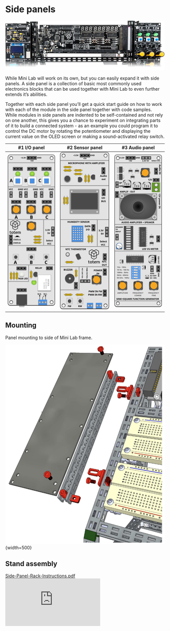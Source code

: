 # Side panels

![Side panel image](/assets/images/mini-lab/side-panel-title.png)

While Mini Lab will work on its own, but you can easily expand it with side panels. A side panel is a collection of basic most commonly used electronics blocks that can be used together with Mini Lab to even further extends it’s abilities.

Together with each side panel you’ll get a quick start guide on how to work with each of the module in the side panel together with code samples. While modules in side panels are indented to be self-contained and not rely on one another, this gives you a chance to experiment on integrating parts of it to build a connected system - as an example you could program it to control the DC motor by rotating the potentiometer and displaying the current value on the OLED screen or making a sound-activated relay switch.

| #1 I/O panel | #2 Sensor panel | #3 Audio panel |
| :---: | :---: | :---: |
|[![I/O side panel photo](/assets/images/mini-lab/io-side-panel-sketch.svg)](io-panel/) | [![Sensor side panel photo](/assets/images/mini-lab/sensor-side-panel-sketch.svg)](sensor-panel/) | [![Audio side panel photo](/assets/images/mini-lab/audio-side-panel-sketch.svg)](audio-panel/) |

## Mounting

Panel mounting to side of Mini Lab frame.

![Side panel mounting](/assets/images/mini-lab/side-panel-mounting.jpg){width=500}

## Stand assembly

<a href="https://totemmaker.net/wp-content/uploads/2019/03/Side-Panel-Rack-Instructions-v1.1-for-web.pdf" class="image fit">Side-Panel-Rack-Instructions.pdf</a>
<object style="width:100%; height:600px;" data="https://totemmaker.net/wp-content/uploads/2019/03/Side-Panel-Rack-Instructions-v1.1-for-web.pdf" type="application/pdf">
    <embed src="https://totemmaker.net/wp-content/uploads/2019/03/Side-Panel-Rack-Instructions-v1.1-for-web.pdf" type="application/pdf" />
</object>
